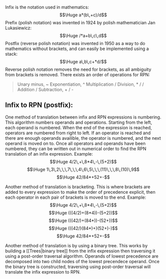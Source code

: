 Infix is the notation used in mathematics:
$$\Huge a*(b\,+c)/d$$
Prefix (polish notation) was invented in 1924 by polish mathematician Jan Lukasiewicz:
$$\Huge /*a+b\,c\,d$$
Postfix (reverse polish notation) was invented in 1950 as a way to do mathematics without brackets, and can easily be implemented using a stack:
$$\Huge a\,b\,c+*d/$$
Reverse polish notation removes the need for brackets, as all ambiguity from brackets is removed. There exists an order of operations for RPN:
> Unary minus, ~
> Exponentiation, ^
> Multiplication / Division, * / /
> Addition / Subtraction, + / -

## Infix to RPN (postfix):

One method of translation between infix and RPN expressions is numbering. This algorithm numbers operands and operations. Starting from the left, each operand is numbered. When the end of the expression is reached, operators are numbered from right to left. If an operator is reached and there are enough operands availible, the operator is numbered, and the next operand is moved on to. Once all operators and operands have been numbered, they can be written out in numerical order to find the RPN translation of an infix expression. Example:
$$\Huge 4/2\,+\,8*4\,-\,(5+2)$$
$$\Huge 1\,3\,2\,\,\,7\,\,\,4\,6\,5\,\,\,(11)\,\,\,8\,(10)\,9$$
$$\Huge 42/84*+52+-$$

Another method of translation is bracketing. This is where brackets are added to every expression to make the order of precedence explicit, then each operator in each pair of brackets is moved to the end. Example:
$$\Huge 4/2\,+\,8*4\,-\,(5+2)$$
$$\Huge (((4/2)+(8*4))-(5+2))$$
$$\Huge (((42/)+(84*))-(52+))$$
$$\Huge (((42/)(84*)+)(52+)-)$$
$$\Huge 42/84*+52+-$$

Another method of translation is by using a binary tree. This works by building a [[Trees|binary tree]] from the infix expression then traversing it using a post-order traversal algorithm. Operands of lowest precedence are decomposed into two child nodes of the lowest precendece operand. Once the binary tree is constructed, traversing using post-order traversal will translate the infix expression to RPN.